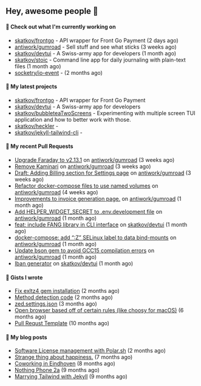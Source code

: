 ## Hey, awesome people 👋

#### 👷 Check out what I'm currently working on
 
- [skatkov/frontgo](https://github.com/skatkov/frontgo) - API wrapper for Front Go Payment (2 days ago) 
- [antiwork/gumroad](https://github.com/antiwork/gumroad) - Sell stuff and see what sticks (3 weeks ago) 
- [skatkov/devtui](https://github.com/skatkov/devtui) - A Swiss-army app for developers (1 month ago) 
- [skatkov/stoic](https://github.com/skatkov/stoic) - Command line app for daily journaling with plain-text files (1 month ago) 
- [socketry/io-event](https://github.com/socketry/io-event) -  (2 months ago)

#### 🌱 My latest projects
 
- [skatkov/frontgo](https://github.com/skatkov/frontgo) - API wrapper for Front Go Payment 
- [skatkov/devtui](https://github.com/skatkov/devtui) - A Swiss-army app for developers 
- [skatkov/bubbleteaTwoScreens](https://github.com/skatkov/bubbleteaTwoScreens) - Experimenting with multiple screen TUI application and how to better work with those. 
- [skatkov/heckler](https://github.com/skatkov/heckler) -  
- [skatkov/jekyll-tailwind-cli](https://github.com/skatkov/jekyll-tailwind-cli) - 


#### 🔨 My recent Pull Requests
 
- [Upgrade Faraday to v2.13.1](https://github.com/antiwork/gumroad/pull/534) on [antiwork/gumroad](https://github.com/antiwork/gumroad) (3 weeks ago) 
- [Remove Kaminari](https://github.com/antiwork/gumroad/pull/533) on [antiwork/gumroad](https://github.com/antiwork/gumroad) (3 weeks ago) 
- [Draft: Adding Billing section for Settings page](https://github.com/antiwork/gumroad/pull/504) on [antiwork/gumroad](https://github.com/antiwork/gumroad) (3 weeks ago) 
- [Refactor docker-compose files to use named volumes](https://github.com/antiwork/gumroad/pull/448) on [antiwork/gumroad](https://github.com/antiwork/gumroad) (4 weeks ago) 
- [Improvements to invoice generation page.](https://github.com/antiwork/gumroad/pull/423) on [antiwork/gumroad](https://github.com/antiwork/gumroad) (1 month ago) 
- [Add HELPER_WIDGET_SECRET to .env.development file](https://github.com/antiwork/gumroad/pull/412) on [antiwork/gumroad](https://github.com/antiwork/gumroad) (1 month ago) 
- [feat: include FANG library in CLI interface](https://github.com/skatkov/devtui/pull/110) on [skatkov/devtui](https://github.com/skatkov/devtui) (1 month ago) 
- [docker-compose: add “:Z” SELinux label to data bind-mounts](https://github.com/antiwork/gumroad/pull/378) on [antiwork/gumroad](https://github.com/antiwork/gumroad) (1 month ago) 
- [Update bson gem to avoid GCC15 compilation errors](https://github.com/antiwork/gumroad/pull/376) on [antiwork/gumroad](https://github.com/antiwork/gumroad) (1 month ago) 
- [Iban generator](https://github.com/skatkov/devtui/pull/107) on [skatkov/devtui](https://github.com/skatkov/devtui) (1 month ago)

#### 📓 Gists I wrote
 
- [Fix exltz4 gem installation](https://gist.github.com/df4db6f8b76e58fc8eefaa92592f2c1a) (2 months ago) 
- [Method detection code](https://gist.github.com/83648df077c94560af0e2eec95a855b1) (2 months ago) 
- [zed.settings.json](https://gist.github.com/469e9eb867f5dc3ffb2a3dac65ae0640) (3 months ago) 
- [Open browser based off of certain rules (like choosy for macOS)](https://gist.github.com/221b4f302779385494d9dfb9e9eb6aac) (6 months ago) 
- [Pull Requst Template](https://gist.github.com/4bea0868989828e2e221d9d8b2278e36) (10 months ago)

#### 📜 My blog posts

- [Software License management with Polar.sh](https://www.skatkov.com/posts/2025-05-11-software-license-management-for-dummies) (2 months ago)
- [Strange thing about happiness.](https://www.skatkov.com/posts/2024-11-28-strange-thing-about-happiness) (7 months ago)
- [Coworking in Eindhoven](https://www.skatkov.com/posts/2024-11-22-coworking-in-eindhoven) (8 months ago)
- [Nothing Phone 2a](https://www.skatkov.com/posts/2024-10-15-nothing-phone-2a) (9 months ago)
- [Marrying Tailwind with Jekyll](https://www.skatkov.com/posts/2024-09-30-marrying-tailwind-with-jekyll) (9 months ago)
